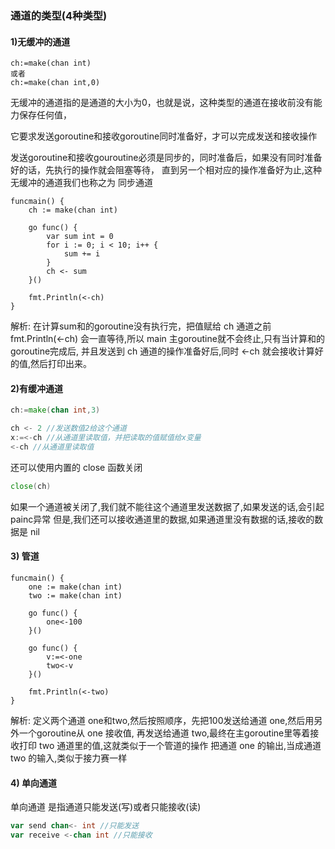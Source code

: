 ### 通道的类型(4种类型)
#### 1)无缓冲的通道
```
ch:=make(chan int)
或者
ch:=make(chan int,0)
```
无缓冲的通道指的是通道的大小为0，也就是说，这种类型的通道在接收前没有能力保存任何值，

它要求发送goroutine和接收goroutine同时准备好，才可以完成发送和接收操作

发送goroutine和接收gouroutine必须是同步的，同时准备后，如果没有同时准备好的话，先执行的操作就会阻塞等待，
直到另一个相对应的操作准备好为止,这种无缓冲的通道我们也称之为 同步通道
```
funcmain() {
	ch := make(chan int)

	go func() {
		var sum int = 0
		for i := 0; i < 10; i++ {
			sum += i
		}
		ch <- sum
	}()
	
	fmt.Println(<-ch)
}
```
解析: 在计算sum和的goroutine没有执行完，把值赋给 ch 通道之前
fmt.Println(<-ch) 会一直等待,所以 main 主goroutine就不会终止,只有当计算和的goroutine完成后,
并且发送到 ch 通道的操作准备好后,同时 <-ch 就会接收计算好的值,然后打印出来。


#### 2)有缓冲通道
```go
ch:=make(chan int,3)

ch <- 2 //发送数值2给这个通道
x:=<-ch //从通道里读取值，并把读取的值赋值给x变量
<-ch //从通道里读取值
```
还可以使用内置的 close 函数关闭
```go
close(ch)
```
如果一个通道被关闭了,我们就不能往这个通道里发送数据了,如果发送的话,会引起painc异常
但是,我们还可以接收通道里的数据,如果通道里没有数据的话,接收的数据是 nil

#### 3) 管道
```
funcmain() {
	one := make(chan int)
	two := make(chan int)
 
	go func() {
		one<-100
	}()
 
	go func() {
		v:=<-one
		two<-v
	}()
 
	fmt.Println(<-two)
}
```
解析: 定义两个通道 one和two,然后按照顺序，先把100发送给通道 one,然后用另外一个goroutine从 one 接收值,
再发送给通道 two,最终在主goroutine里等着接收打印 two 通道里的值,这就类似于一个管道的操作
把通道 one 的输出,当成通道 two 的输入,类似于接力赛一样

#### 4) 单向通道
单向通道 是指通道只能发送(写)或者只能接收(读)
```go
var send chan<- int //只能发送
var receive <-chan int //只能接收
```